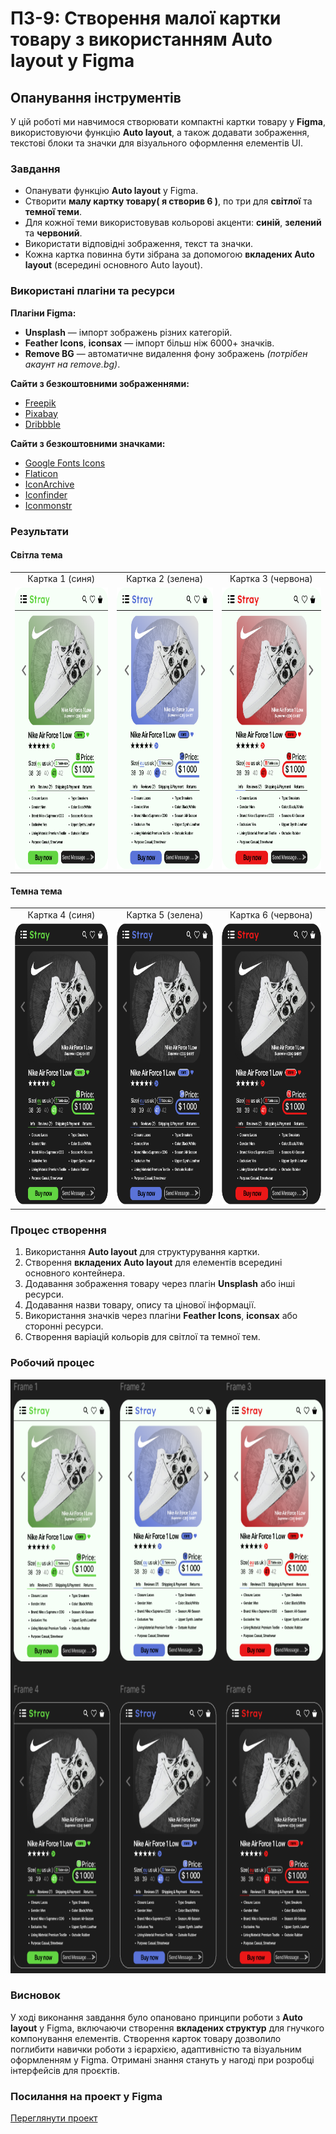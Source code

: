 # ПЗ-9: Створення малої картки товару з використанням Auto layout у Figma

## Опанування інструментів  
У цій роботі ми навчимося створювати компактні картки товару у **Figma**, використовуючи функцію **Auto layout**, а також додавати зображення, текстові блоки та значки для візуального оформлення елементів UI.

### Завдання  
- Опанувати функцію **Auto layout** у Figma.  
- Створити **малу картку товару( я створив 6 )**, по три для **світлої** та **темної теми**.
- Для кожної теми використовував кольорові акценти: **синій**, **зелений** та **червоний**.
- Використати відповідні зображення, текст та значки.
- Кожна картка повинна бути зібрана за допомогою **вкладених Auto layout** (всередині основного Auto layout).

### Використані плагіни та ресурси

**Плагіни Figma:**
- **Unsplash** — імпорт зображень різних категорій.  
- **Feather Icons**, **iconsax** — імпорт більш ніж 6000+ значків.  
- **Remove BG** — автоматичне видалення фону зображень *(потрібен акаунт на remove.bg)*.

**Сайти з безкоштовними зображеннями:**
- [Freepik](https://www.freepik.com/home)  
- [Pixabay](https://pixabay.com)  
- [Dribbble](https://dribbble.com)

**Сайти з безкоштовними значками:**
- [Google Fonts Icons](https://fonts.google.com/icons)  
- [Flaticon](https://www.flaticon.com)  
- [IconArchive](https://iconarchive.com)  
- [Iconfinder](https://www.iconfinder.com/free-icons)  
- [Iconmonstr](https://iconmonstr.com)

### Результати

#### Світла тема
<table align="center">
  <tr>
    <td align="center">Картка 1 (синя)</td>
    <td align="center">Картка 2 (зелена)</td>
    <td align="center">Картка 3 (червона)</td>
  </tr>
  <tr>
    <td><img src="images/Frame 1.png" height="450px"></td>
    <td><img src="images/Frame 2.png" height="450px"></td>
    <td><img src="images/Frame 3.png" height="450px"></td>
  </tr>
</table>

#### Темна тема
<table align="center">
  <tr>
    <td align="center">Картка 4 (синя)</td>
    <td align="center">Картка 5 (зелена)</td>
    <td align="center">Картка 6 (червона)</td>
  </tr>
  <tr>
    <td><img src="images/Frame 4.png" height="450px"></td>
    <td><img src="images/Frame 5.png" height="450px"></td>
    <td><img src="images/Frame 6.png" height="450px"></td>
  </tr>
</table>

### Процес створення  
1. Використання **Auto layout** для структурування картки.  
2. Створення **вкладених Auto layout** для елементів всередині основного контейнера.  
3. Додавання зображення товару через плагін **Unsplash** або інші ресурси.  
4. Додавання назви товару, опису та цінової інформації.  
5. Використання значків через плагіни **Feather Icons**, **iconsax** або сторонні ресурси.  
6. Створення варіацій кольорів для світлої та темної тем.

### Робочий процес
<p align="center">
  <img src="images/Figma(workspace).png" height="950px">
</p>

### Висновок  
У ході виконання завдання було опановано принципи роботи з **Auto layout** у Figma, включаючи створення **вкладених структур** для гнучкого компонування елементів. Створення карток товару дозволило поглибити навички роботи з ієрархією, адаптивністю та візуальним оформленням у Figma. Отримані знання стануть у нагоді при розробці інтерфейсів для проєктів.

### Посилання на проект у Figma  
[Переглянути проект](https://www.figma.com/design/Sm0YeytiSQsMaVDvzk73om/07.04.2025.-1-?node-id=0-1&p=f&t=enlxuZccsjvk43tL-0)  
